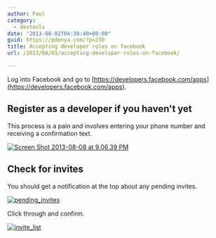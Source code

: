 ```yaml
---
author: Paul
category:
  - devtools
date: "2013-08-02T04:30:40+00:00"
guid: https://pdenya.com/?p=230
title: Accepting developer roles on facebook
url: /2013/08/01/accepting-developer-roles-on-facebook/

---
```

Log into Facebook and go to [https://developers.facebook.com/apps](https://developers.facebook.com/apps).

## Register as a developer if you haven't yet

This process is a pain and involves entering your phone number and receiving a confirmation text.

[![Screen Shot 2013-08-08 at 9.06.39 PM](/wp-content/uploads/2013/08/Screen-Shot-2013-08-08-at-9.06.39-PM-1024x943.png)](/wp-content/uploads/2013/08/Screen-Shot-2013-08-08-at-9.06.39-PM.png)

## Check for invites

You should get a notification at the top about any pending invites.

[![pending_invites](/wp-content/uploads/2013/08/pending_invites-1024x943.png)](/wp-content/uploads/2013/08/pending_invites.png)

Click through and confirm.

[![invite_list](/wp-content/uploads/2013/08/invite_list1-1024x943.png)](/wp-content/uploads/2013/08/invite_list1.png)
